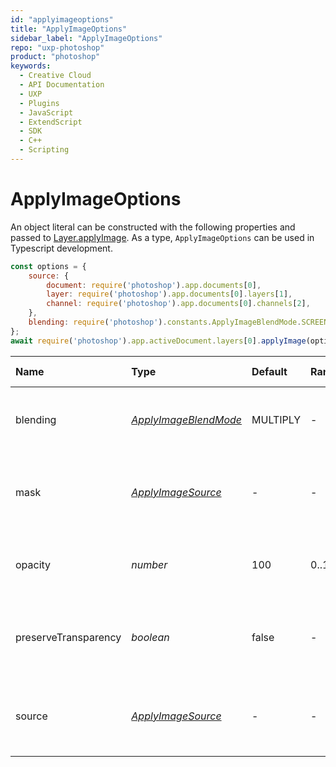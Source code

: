 ```yaml
---
id: "applyimageoptions"
title: "ApplyImageOptions"
sidebar_label: "ApplyImageOptions"
repo: "uxp-photoshop"
product: "photoshop"
keywords:
  - Creative Cloud
  - API Documentation
  - UXP
  - Plugins
  - JavaScript
  - ExtendScript
  - SDK
  - C++
  - Scripting
---
```


# ApplyImageOptions

An object literal can be constructed with the following properties
and passed to [Layer.applyImage](/ps_reference/classes/layer/#applyimage).
As a type, `ApplyImageOptions` can be used in Typescript development.

```javascript
const options = {
    source: {
        document: require('photoshop').app.documents[0],
        layer: require('photoshop').app.documents[0].layers[1],
        channel: require('photoshop').app.documents[0].channels[2],
    },
    blending: require('photoshop').constants.ApplyImageBlendMode.SCREEN,
};
await require('photoshop').app.activeDocument.layers[0].applyImage(options);

```

| Name | Type | Default | Range | Min Version | Description |
| :------ | :------ | :------ | :------ | :------ | :------ |
| blending | [*ApplyImageBlendMode*](/ps_reference/modules/constants/#applyimageblendmode) | MULTIPLY | - | 24.5 | The blend mode used to apply the source to the active layer. |
| mask | [*ApplyImageSource*](/ps_reference/objects/options/applyimagesource/) | - | - | 24.5 | The Mask reference to be used in the Apply Image operation. |
| opacity | *number* | 100 | 0..100 | 24.5 | The opacity used while applying the source to the active layer. |
| preserveTransparency | *boolean* | false | - | 24.5 | Whether to preserve the original transparency of the active layer. |
| source | [*ApplyImageSource*](/ps_reference/objects/options/applyimagesource/) | - | - | 24.5 | The source reference to be used in the Apply Image operation. |

